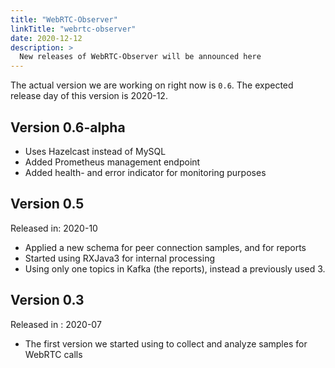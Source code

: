 ```yaml
---
title: "WebRTC-Observer"
linkTitle: "webrtc-observer"
date: 2020-12-12
description: >
  New releases of WebRTC-Observer will be announced here
---
```


The actual version we are working on right now is `0.6`.
The expected release day of this version is 2020-12.

## Version 0.6-alpha

 * Uses Hazelcast instead of MySQL
 * Added Prometheus management endpoint
 * Added health- and error indicator for monitoring purposes

## Version 0.5
Released in: 2020-10

 * Applied a new schema for peer connection samples, and for reports
 * Started using RXJava3 for internal processing
 * Using only one topics in Kafka (the reports), instead a previously used 3.

## Version 0.3 
 
Released in : 2020-07
 
  * The first version we started using to collect and analyze samples 
for WebRTC calls